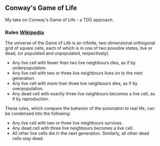 ## Conway's Game of Life

My take on Conway's Game of Life - a TDD approach.

### Rules [Wikipedia](https://en.wikipedia.org/wiki/Conway%27s_Game_of_Life)

The universe of the Game of Life is an infinite, two-dimensional orthogonal grid of square cells, each of which is in one of two possible states, live or dead, (or populated and unpopulated, respectively). 

* Any live cell with fewer than two live neighbours dies, as if by underpopulation.
* Any live cell with two or three live neighbours lives on to the next generation.
* Any live cell with more than three live neighbours dies, as if by overpopulation.
* Any dead cell with exactly three live neighbours becomes a live cell, as if by reproduction.

These rules, which compare the behavior of the automaton to real life, can be condensed into the following:

* Any live cell with two or three live neighbours survives.
* Any dead cell with three live neighbours becomes a live cell.
* All other live cells die in the next generation. Similarly, all other dead cells stay dead.
